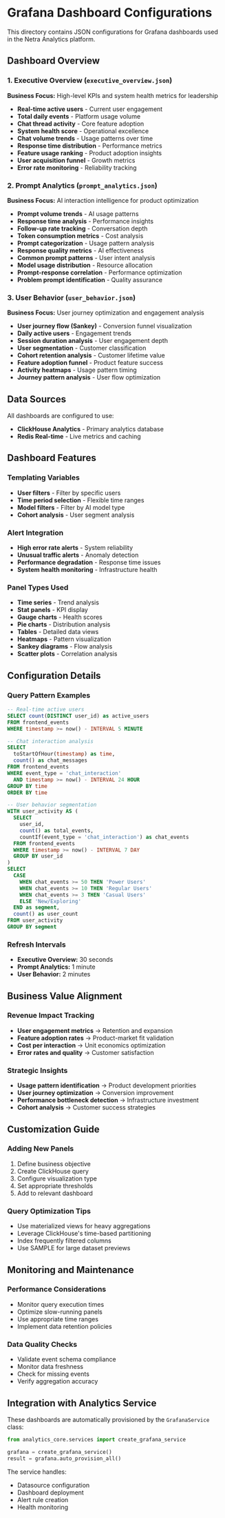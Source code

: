 # Grafana Dashboard Configurations

This directory contains JSON configurations for Grafana dashboards used in the Netra Analytics platform.

## Dashboard Overview

### 1. Executive Overview (`executive_overview.json`)
**Business Focus:** High-level KPIs and system health metrics for leadership
- **Real-time active users** - Current user engagement
- **Total daily events** - Platform usage volume
- **Chat thread activity** - Core feature adoption
- **System health score** - Operational excellence
- **Chat volume trends** - Usage patterns over time
- **Response time distribution** - Performance metrics
- **Feature usage ranking** - Product adoption insights
- **User acquisition funnel** - Growth metrics
- **Error rate monitoring** - Reliability tracking

### 2. Prompt Analytics (`prompt_analytics.json`)
**Business Focus:** AI interaction intelligence for product optimization
- **Prompt volume trends** - AI usage patterns
- **Response time analysis** - Performance insights
- **Follow-up rate tracking** - Conversation depth
- **Token consumption metrics** - Cost analysis
- **Prompt categorization** - Usage pattern analysis
- **Response quality metrics** - AI effectiveness
- **Common prompt patterns** - User intent analysis
- **Model usage distribution** - Resource allocation
- **Prompt-response correlation** - Performance optimization
- **Problem prompt identification** - Quality assurance

### 3. User Behavior (`user_behavior.json`)
**Business Focus:** User journey optimization and engagement analysis
- **User journey flow (Sankey)** - Conversion funnel visualization
- **Daily active users** - Engagement trends
- **Session duration analysis** - User engagement depth
- **User segmentation** - Customer classification
- **Cohort retention analysis** - Customer lifetime value
- **Feature adoption funnel** - Product feature success
- **Activity heatmaps** - Usage pattern timing
- **Journey pattern analysis** - User flow optimization

## Data Sources

All dashboards are configured to use:
- **ClickHouse Analytics** - Primary analytics database
- **Redis Real-time** - Live metrics and caching

## Dashboard Features

### Templating Variables
- **User filters** - Filter by specific users
- **Time period selection** - Flexible time ranges
- **Model filters** - Filter by AI model type
- **Cohort analysis** - User segment analysis

### Alert Integration
- **High error rate alerts** - System reliability
- **Unusual traffic alerts** - Anomaly detection
- **Performance degradation** - Response time issues
- **System health monitoring** - Infrastructure health

### Panel Types Used
- **Time series** - Trend analysis
- **Stat panels** - KPI display
- **Gauge charts** - Health scores
- **Pie charts** - Distribution analysis
- **Tables** - Detailed data views
- **Heatmaps** - Pattern visualization
- **Sankey diagrams** - Flow analysis
- **Scatter plots** - Correlation analysis

## Configuration Details

### Query Pattern Examples

```sql
-- Real-time active users
SELECT count(DISTINCT user_id) as active_users 
FROM frontend_events 
WHERE timestamp >= now() - INTERVAL 5 MINUTE

-- Chat interaction analysis
SELECT 
  toStartOfHour(timestamp) as time,
  count() as chat_messages 
FROM frontend_events 
WHERE event_type = 'chat_interaction' 
  AND timestamp >= now() - INTERVAL 24 HOUR 
GROUP BY time 
ORDER BY time

-- User behavior segmentation
WITH user_activity AS (
  SELECT 
    user_id, 
    count() as total_events,
    countIf(event_type = 'chat_interaction') as chat_events
  FROM frontend_events 
  WHERE timestamp >= now() - INTERVAL 7 DAY 
  GROUP BY user_id
) 
SELECT 
  CASE 
    WHEN chat_events >= 50 THEN 'Power Users'
    WHEN chat_events >= 10 THEN 'Regular Users'
    WHEN chat_events >= 3 THEN 'Casual Users'
    ELSE 'New/Exploring'
  END as segment,
  count() as user_count
FROM user_activity 
GROUP BY segment
```

### Refresh Intervals
- **Executive Overview:** 30 seconds
- **Prompt Analytics:** 1 minute  
- **User Behavior:** 2 minutes

## Business Value Alignment

### Revenue Impact Tracking
- **User engagement metrics** → Retention and expansion
- **Feature adoption rates** → Product-market fit validation
- **Cost per interaction** → Unit economics optimization
- **Error rates and quality** → Customer satisfaction

### Strategic Insights
- **Usage pattern identification** → Product development priorities
- **User journey optimization** → Conversion improvement
- **Performance bottleneck detection** → Infrastructure investment
- **Cohort analysis** → Customer success strategies

## Customization Guide

### Adding New Panels
1. Define business objective
2. Create ClickHouse query
3. Configure visualization type
4. Set appropriate thresholds
5. Add to relevant dashboard

### Query Optimization Tips
- Use materialized views for heavy aggregations
- Leverage ClickHouse's time-based partitioning
- Index frequently filtered columns
- Use SAMPLE for large dataset previews

## Monitoring and Maintenance

### Performance Considerations
- Monitor query execution times
- Optimize slow-running panels
- Use appropriate time ranges
- Implement data retention policies

### Data Quality Checks
- Validate event schema compliance
- Monitor data freshness
- Check for missing events
- Verify aggregation accuracy

## Integration with Analytics Service

These dashboards are automatically provisioned by the `GrafanaService` class:

```python
from analytics_core.services import create_grafana_service

grafana = create_grafana_service()
result = grafana.auto_provision_all()
```

The service handles:
- Datasource configuration
- Dashboard deployment
- Alert rule creation
- Health monitoring